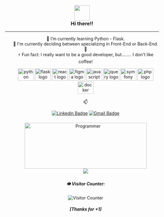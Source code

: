 <!--
**gabrielroot/gabrielroot** is a ✨ _special_ ✨ repository because its `README.md` (this file) appears on your GitHub profile.

Here are some ideas to get you started:

- 🔭 I’m currently working on ...
- 🌱 I’m currently learning ...
- 👯 I’m looking to collaborate on ...
- 🤔 I’m looking for help with ...
- 💬 Ask me about ...
- 📫 How to reach me: ...
- 😄 Pronouns: ...
- ⚡ Fun fact: ...
-->

 <h3 align="center"> 
  <img src="https://media.giphy.com/media/3oz8xSjBmD1ZyELqW4/giphy.gif" width="50"> 
 <br>
 Hi there!! 
</h3> 

_____



<ul align="center">

  🌱 I’m currently learning Python - Flask. <br>
  🔭 I'm currently deciding between specializing in Front-End or Back-End. 🤯<br>
  ⚡ Fun fact: I really want to be a good developer, but........ I don't like coffee!<br>
  <div align="center">
   <img src="https://cdn.jsdelivr.net/gh/devicons/devicon/icons/python/python-original.svg" height="40" width="52" alt="python logo"  />
   <img src="https://cdn.jsdelivr.net/gh/devicons/devicon/icons/flask/flask-original.svg" height="40" width="52" alt="flask logo"  />
   <img src="https://cdn.jsdelivr.net/gh/devicons/devicon/icons/react/react-original.svg" height="40" width="52" alt="react logo"  />
   <img src="https://cdn.jsdelivr.net/gh/devicons/devicon/icons/figma/figma-original.svg" height="40" width="52" alt="figma logo"  />
   <img src="https://cdn.jsdelivr.net/gh/devicons/devicon/icons/javascript/javascript-original.svg" height="40" width="52" alt="javascript logo"  />
   <img src="https://cdn.jsdelivr.net/gh/devicons/devicon/icons/jquery/jquery-original.svg" height="40" width="52" alt="jquery logo"  />
   <img src="https://cdn.jsdelivr.net/gh/devicons/devicon/icons/symfony/symfony-original.svg" height="40" width="52" alt="symfony logo"  />
   <img src="https://cdn.jsdelivr.net/gh/devicons/devicon/icons/php/php-original.svg" height="40" width="52" alt="php logo"  />
   <img src="https://cdn.jsdelivr.net/gh/devicons/devicon/icons/docker/docker-original.svg" height="40" width="52" alt="docker logo"  /> 
  </div>
  <br>
  📫 


  [![Linkedin Badge](https://img.shields.io/badge/-LinkedIn-blue?style=flat-square&logo=Linkedin&logoColor=white&link=link_do_seu_perfil_no_linkedin)](https://www.linkedin.com/in/gabriel-rwx/)
  [![Gmail Badge](https://img.shields.io/badge/-Gmail-c14438?style=flat-square&logo=Gmail&logoColor=white&link=mailto:seu_email)](mailto:gabrielfer.s88@gmail.com)

  ###

  <!--
  ![Your Repository's Stats](https://github-readme-stats.vercel.app/api/top-langs/?username=gabrielroot&layout=compact&theme=blue-green)
  -->

<img src="https://wallpapercave.com/uwp/uwp2493552.gif" height="150" width="400" style="object-fit: cover;" alt="Programmer"  />
<br>
 <a href="https://github.com/gabrielroot/flask-nu-box">
  <img align="center" src="https://github-readme-stats.vercel.app/api/pin/?username=gabrielroot&repo=flask-nu-box&theme=outrun" />
</a>

##### <h5>👁️ Visitor Counter: </h5>
![Visitor Counter](https://profile-counter.glitch.me/gabrielroot/count.svg)
##### [Thanks for +1]
 
</ul>
